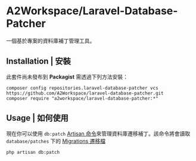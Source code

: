 # A2Workspace/Laravel-Database-Patcher

一個基於專案的資料庫補丁管理工具。


## Installation | 安裝

此套件尚未發布到 **Packagist** 需透過下列方法安裝：

```
composer config repositories.laravel-database-patcher vcs https://github.com/A2Workspace/laravel-database-patcher.git
composer require "a2workspace/laravel-database-patcher:*"
```

## Usage | 如何使用

現在你可以使用 `db:patch` [Artisan 命令](https://laravel.com/docs/9.x/artisan)來管理資料庫遷移補丁。該命令將會讀取 `database/patches` 下的 [Migrations 遷移檔](https://laravel.com/docs/9.x/migrations)

```
php artisan db:patch
```

